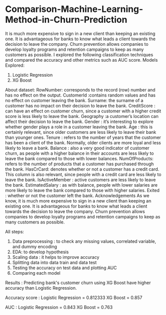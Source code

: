 # Comparison-Machine-Learning-Method-in-Churn-Prediction
It is much more expensive to sign in a new client than keeping an existing one. It is advantageous for banks to know what leads a client towards the decision to leave the company. Churn prevention allows companies to develop loyalty programs and retention campaigns to 
keep as many customers as possible. I explored the following classification techniques and compared the accuracy and other metrics such as AUC score.
Models Explored:
1. Logistic Regression 
2. XG Boost


About dataset:
RowNumber: corresponds to the record (row) number and has no effect on the output.
CustomerId :contains random values and has no effect on customer leaving the bank.
Surname: the surname of a customer has no impact on their decision to leave the bank.
CreditScore : can have an effect on customer churn, since a customer with a higher credit score is less likely to leave the bank.
Geography :a customer’s location can affect their decision to leave the bank.
Gender : it’s interesting to explore whether gender plays a role in a customer leaving the bank.
Age : this is certainly relevant, since older customers are less likely to leave their bank than younger ones.
Tenure : refers to the number of years that the customer has been a client of the bank. Normally, older clients are more loyal and less likely to leave a bank.
Balance : also a very good indicator of customer churn, as people with a higher balance in their accounts are less likely to leave the bank compared to those with lower balances.
NumOfProducts: refers to the number of products that a customer has purchased through the bank.
HasCrCard: denotes whether or not a customer has a credit card. This column is also relevant, since people with a credit card are less likely to leave the bank.
IsActiveMember : active customers are less likely to leave the bank.
EstimatedSalary : as with balance, people with lower salaries are more likely to leave the bank compared to those with higher salaries.
Exited : whether or not the customer left the bank.
Acknowledgements As we know, it is much more expensive to sign in a new client than keeping an existing one. It is advantageous for banks to know what leads a client towards the decision to leave the company. Churn prevention allows companies to develop loyalty programs and retention campaigns to keep as many customers as possible.

All steps:
1. Data preprocessing : to check any missing values, correlated variable, and dummy encoding
2. EDA:  to develop hypothesis
3. Scaling data : it helps to improve accuracy 
4. Splitting data into data train and data test
6. Testing the accuracy on test data and plotting AUC
7. Comparing each model  


Results :
Predicting bank's customer churn using XG Boost have higher accuracy than Logistic Regression. 

Accuracy score :
Logistic Regression = 0.812333
XG Boost = 0.857

AUC : 
Logistic Regression = 0.843
XG Boost = 0.763

